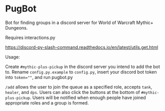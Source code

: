 # PugBot

Bot for finding groups in a discord server for World of Warcraft Mythic+ Dungeons.



Requires interactions.py

https://discord-py-slash-command.readthedocs.io/en/latest/utils.get.html


Usage:

Create `#mythic-plus-pickup` in the discord server you intend to add the bot to.
Rename `config.py.example` to `config.py`, insert your discord bot token into `token=""`, and run pugbot.py

`/add` allows the user to join the queue as a specified role, accepts `tank`, `healer`, and `dps`.
Users can also click the buttons at the bottom of `#mythic-plus-pickup`.
Users will be notified when enough people have joined appropriate roles and a group is formed.
